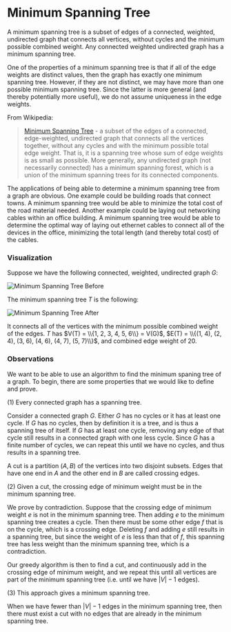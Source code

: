 # Minimum Spanning Tree

A minimum spanning tree is a subset of edges of a connected, weighted, undirected graph that 
connects all vertices, without cycles and the minimum possible combined weight. Any connected
weighted undirected graph has a minimum spanning tree. 

One of the properties of a minimum spanning tree is that if all of the edge weights are distinct 
values, then the graph has exactly one minimum spanning tree. However, if they are not distinct, we 
may have more than one possible minimum spanning tree. Since the latter is more general (and
thereby potentially more useful), we do not assume uniqueness in the edge weights.

From Wikipedia:

> [Minimum Spanning Tree](https://en.wikipedia.org/wiki/Minimum_spanning_tree) - a subset of the 
edges of a connected, edge-weighted, undirected graph that connects all the vertices together, 
without any cycles and with the minimum possible total edge weight. That is, it is a spanning tree 
whose sum of edge weights is as small as possible. More generally, any undirected graph (not
necessarily connected) has a minimum spanning forest, which is a union of the minimum spanning trees 
for its connected components.

The applications of being able to determine a minimum spanning tree from a graph are obvious. One
example could be building roads that connect towns. A minimum spanning tree would be able to 
minimize the total cost of the road material needed. Another example could be laying out networking
cables within an office building. A minimum spanning tree would be able to determine the optimal
way of laying out ethernet cables to connect all of the devices in the office, minimizing the total 
length (and thereby total cost) of the cables.

### Visualization

Suppose we have the following connected, weighted, undirected graph $G$:

<img src="https://firebasestorage.googleapis.com/v0/b/algorithm-helper-storage.appspot.com/o/img%2Falgorithms%2Fgraphs%2Fminimum-spanning-tree-before.png?alt=media&token=975e90b5-a4b2-4938-be27-e85944e44164" alt="Minimum Spanning Tree Before" class="img-fluid">

The minimum spanning tree $T$ is the following:

<img src="https://firebasestorage.googleapis.com/v0/b/algorithm-helper-storage.appspot.com/o/img%2Falgorithms%2Fgraphs%2Fminimum-spanning-tree-after.png?alt=media&token=a986078c-227c-4a24-962e-b9a39236690b" alt="Minimum Spanning Tree After" class="img-fluid">

It connects all of the vertices with the minimum possible combined weight of the edges. $T$ has 
$V(T) = \\{1, 2, 3, 4, 5, 6\\} = V(G)$, $E(T) = \\{(1, 4), (2, 4), (3, 6), (4, 6), (4, 7), (5, 7)\\}$, and
combined edge weight of $20$.

### Observations

We want to be able to use an algorithm to find the minimum spaning tree of a graph. To begin, there
are some properties that we would like to define and prove. 

(1) Every connected graph has a spanning tree.

Consider a connected graph $G$. Either $G$ has no cycles or it has at least one cycle. If $G$ has
no cycles, then by definition it is a tree, and is thus a spanning tree of itself. If $G$ has at 
least one cycle, removing any edge of that cycle still results in a connected graph with one less
cycle. Since $G$ has a finite number of cycles, we can repeat this until we have no cycles, and
thus results in a spanning tree.

A cut is a partition $(A, B)$ of the vertices into two disjoint subsets. Edges that have one end in 
$A$ and the other end in $B$ are called crossing edges. 

(2) Given a cut, the crossing edge of minimum weight must be in the minimum spanning tree.

We prove by contradiction. Suppose that the crossing edge of minimum weight $e$ is not in the 
minimum spanning tree. Then adding $e$ to the minimum spanning tree creates a cycle. Then there must
be some other edge $f$ that is on the cycle, which is a crossing edge. Deleting $f$ and adding $e$
still results in a spanning tree, but since the weight of $e$ is less than that of $f$, this 
spanning tree has less weight than the minimum spanning tree, which is a contradiction.

Our greedy algorithm is then to find a cut, and continuously add in the crossing edge of minimum
weight, and we repeat this until all vertices are part of the minimum spanning tree (i.e. until we
have $|V|-1$ edges).

(3) This approach gives a minimum spanning tree.

When we have fewer than $|V|-1$ edges in the minimum spanning tree, then there must exist a cut with
no edges that are already in the minimum spanning tree. 
